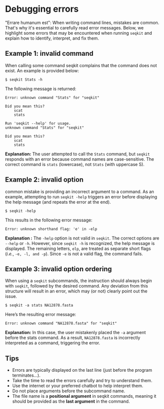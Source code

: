 <script> import Quiz from "components/Quiz.svelte"; import Execute from "components/Execute.svelte"; </script> 

# Debugging errors

"Errare humanum est": When writing command lines, mistakes are common. That's why it's essential to carefully read error messages.
Below, we highlight some errors that may be encountered when running `seqkit` and explain how to identify, interpret, and fix them.

## Example 1: invalid command

When calling some command seqkit complains that the command does not exist. An example is provided below:

```
$ seqkit Stats -h
```

The following message is returned:

```
Error: unknown command "Stats" for "seqkit"

Did you mean this?
	scat
	stats

Run 'seqkit --help' for usage.
unknown command "Stats" for "seqkit"

Did you mean this?
	scat
	stats
```

**Explanation:**  The user attempted to call the `Stats` command, but `seqkit` responds with an error because command names are case-sensitive. The correct command is `stats` (lowercase), not `Stats` (with uppercase S).

## Example 2: invalid option

 common mistake is providing an incorrect argument to a command. As an example, attempting to run `seqkit -help` triggers an error before displaying the help message (and repeats the error at the end).

```
$ seqkit -help
```

This results in the following error message:

```
Error: unknown shorthand flag: 'e' in -elp
```

**Explanation :** The `-help` option is not valid in `seqkit`. The correct options are `--help` or `-h`. However, since `seqkit -h` is recognized, the help message is displayed. The remaining letters, `elp`, are treated as separate short flags (*i.e.*, `-e, -l, and -p`). Since `-e` is not a valid flag, the command fails.

## Example 3: invalid option ordering

When using a `seqkit` subcommands, the instruction should always begin with `seqkit`, followed by the desired command. Any deviation from this structure will result in an error, which may (or not) clearly point out the issue.

```
$ seqkit -a stats NA12878.fasta
```

Here’s the resulting error message:

```
Error: unknown command "NA12878.fasta" for "seqkit"
```

**Explanation:**  In this case, the user mistakenly placed the `-a` argument before the stats command. As a result, `NA12878.fasta` is incorrectly interpreted as a command, triggering the error.


## Tips

- Errors are typically displayed on the last line (just before the program terminates…).
- Take the time to read the errors carefully and try to understand them.
- Use the internet or your preferred chatbot to help interpret them.
- Do not place arguments before the subcommand name.
- The file name is a **positional argument** in seqkit commands, meaning it should be provided as the **last argument** in the command.


